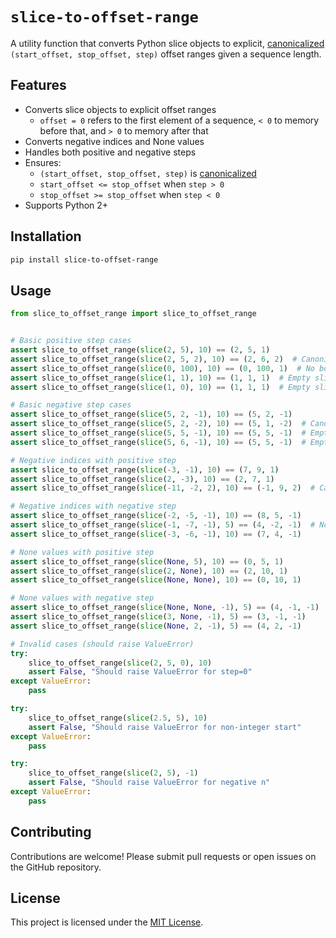 # `slice-to-offset-range`

A utility function that converts Python slice objects to explicit, [canonicalized](https://github.com/jifengwu2k/canonicalize-range) `(start_offset, stop_offset, step)` offset ranges given a sequence length.

## Features

- Converts slice objects to explicit offset ranges
  - `offset = 0` refers to the first element of a sequence, `< 0` to memory before that, and `> 0` to memory after that
- Converts negative indices and None values
- Handles both positive and negative steps
- Ensures:
  - `(start_offset, stop_offset, step)` is [canonicalized](https://github.com/jifengwu2k/canonicalize-range)
  - `start_offset <= stop_offset` when `step > 0`
  - `stop_offset >= stop_offset` when `step < 0`
- Supports Python 2+

## Installation

```bash
pip install slice-to-offset-range
```

## Usage

```python
from slice_to_offset_range import slice_to_offset_range


# Basic positive step cases
assert slice_to_offset_range(slice(2, 5), 10) == (2, 5, 1)
assert slice_to_offset_range(slice(2, 5, 2), 10) == (2, 6, 2)  # Canonicalized
assert slice_to_offset_range(slice(0, 100), 10) == (0, 100, 1)  # No bound checking
assert slice_to_offset_range(slice(1, 1), 10) == (1, 1, 1)  # Empty slice
assert slice_to_offset_range(slice(1, 0), 10) == (1, 1, 1)  # Empty slice, canonicalized

# Basic negative step cases
assert slice_to_offset_range(slice(5, 2, -1), 10) == (5, 2, -1)
assert slice_to_offset_range(slice(5, 2, -2), 10) == (5, 1, -2)  # Canonicalized
assert slice_to_offset_range(slice(5, 5, -1), 10) == (5, 5, -1)  # Empty slice
assert slice_to_offset_range(slice(5, 6, -1), 10) == (5, 5, -1)  # Empty slice, canonicalized

# Negative indices with positive step
assert slice_to_offset_range(slice(-3, -1), 10) == (7, 9, 1)
assert slice_to_offset_range(slice(2, -3), 10) == (2, 7, 1)
assert slice_to_offset_range(slice(-11, -2, 2), 10) == (-1, 9, 2)  # Canonicalized, no bound checking

# Negative indices with negative step
assert slice_to_offset_range(slice(-2, -5, -1), 10) == (8, 5, -1)
assert slice_to_offset_range(slice(-1, -7, -1), 5) == (4, -2, -1)  # No bound checking
assert slice_to_offset_range(slice(-3, -6, -1), 10) == (7, 4, -1)

# None values with positive step
assert slice_to_offset_range(slice(None, 5), 10) == (0, 5, 1)
assert slice_to_offset_range(slice(2, None), 10) == (2, 10, 1)
assert slice_to_offset_range(slice(None, None), 10) == (0, 10, 1)

# None values with negative step
assert slice_to_offset_range(slice(None, None, -1), 5) == (4, -1, -1)
assert slice_to_offset_range(slice(3, None, -1), 5) == (3, -1, -1)
assert slice_to_offset_range(slice(None, 2, -1), 5) == (4, 2, -1)

# Invalid cases (should raise ValueError)
try:
    slice_to_offset_range(slice(2, 5, 0), 10)
    assert False, "Should raise ValueError for step=0"
except ValueError:
    pass

try:
    slice_to_offset_range(slice(2.5, 5), 10)
    assert False, "Should raise ValueError for non-integer start"
except ValueError:
    pass

try:
    slice_to_offset_range(slice(2, 5), -1)
    assert False, "Should raise ValueError for negative n"
except ValueError:
    pass
```

## Contributing

Contributions are welcome! Please submit pull requests or open issues on the GitHub repository.

## License

This project is licensed under the [MIT License](LICENSE).